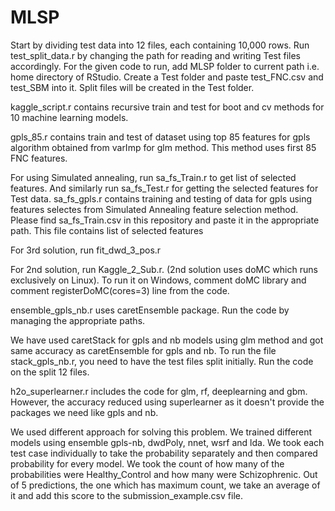 # MLSP

Start by dividing test data into 12 files, each containing 10,000 rows. Run test_split_data.r by changing the path for reading and writing Test files accordingly. For the given code to run, add MLSP folder to current path i.e. home directory of RStudio. Create a Test folder and paste test_FNC.csv and test_SBM into it. Split files will be created in the Test folder.

kaggle_script.r contains recursive train and test for boot and cv methods for 10 machine learning models.

gpls_85.r contains train and test of dataset using top 85 features for gpls algorithm obtained from varImp for glm method. This method uses first 85 FNC features.

For using Simulated annealing, run sa_fs_Train.r to get list of selected features. And similarly run sa_fs_Test.r for getting the selected features for Test data. sa_fs_gpls.r contains training and testing of data for gpls using features selectes from Simulated Annealing feature selection method. Please find sa_fs_Train.csv in this repository and paste it in the appropriate path. This file contains list of selected features 

For 3rd solution, run fit_dwd_3_pos.r

For 2nd solution, run Kaggle_2_Sub.r. (2nd solution uses doMC which runs exclusively on Linux). To run it on Windows, comment doMC library and comment registerDoMC(cores=3) line from the code.

ensemble_gpls_nb.r uses caretEnsemble package. Run the code by managing the appropriate paths.

We have used caretStack for gpls and nb models using glm method and got same accuracy as caretEnsemble for gpls and nb. To run the file stack_gpls_nb.r, you need to have the test files split initially. Run the code on the split 12 files.

h2o_superlearner.r includes the code for glm, rf, deeplearning and gbm. However, the accuracy reduced using superlearner as it doesn't provide the packages we need like gpls and nb.

We used different approach for solving this problem. We trained different models using ensemble gpls-nb, dwdPoly, nnet, wsrf and lda. We took each test case individually to take the probability separately and then compared probability for every model. We took the count of how many of the probabilities were Healthy_Control and how many were Schizophrenic. Out of 5 predictions, the one which has maximum count, we take an average of it and add this score to the submission_example.csv file.
